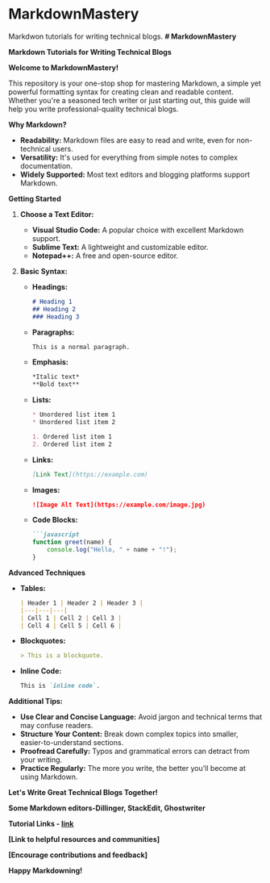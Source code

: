 # MarkdownMastery
Markdwon tutorials for writing technical blogs.
**# MarkdownMastery**

**Markdown Tutorials for Writing Technical Blogs**

**Welcome to MarkdownMastery!**

This repository is your one-stop shop for mastering Markdown, a simple yet powerful formatting syntax for creating clean and readable content. Whether you're a seasoned tech writer or just starting out, this guide will help you write professional-quality technical blogs.

**Why Markdown?**

* **Readability:** Markdown files are easy to read and write, even for non-technical users.
* **Versatility:** It's used for everything from simple notes to complex documentation.
* **Widely Supported:** Most text editors and blogging platforms support Markdown.

**Getting Started**

1. **Choose a Text Editor:**
   - **Visual Studio Code:** A popular choice with excellent Markdown support.
   - **Sublime Text:** A lightweight and customizable editor.
   - **Notepad++:** A free and open-source editor.

2. **Basic Syntax:**

   * **Headings:**
     ```markdown
     # Heading 1
     ## Heading 2
     ### Heading 3
     ```

   * **Paragraphs:**
     ```markdown
     This is a normal paragraph.
     ```

   * **Emphasis:**
     ```markdown
     *Italic text*
     **Bold text**
     ```

   * **Lists:**
     ```markdown
     * Unordered list item 1
     * Unordered list item 2
     
     1. Ordered list item 1
     2. Ordered list item 2
     ```

   * **Links:**
     ```markdown
     [Link Text](https://example.com)
     ```

   * **Images:**
     ```markdown
     ![Image Alt Text](https://example.com/image.jpg)
     ```

   * **Code Blocks:**
     ```markdown
     ```javascript
     function greet(name) {
         console.log("Hello, " + name + "!");
     }
     ```

**Advanced Techniques**

* **Tables:**
  ```markdown
  | Header 1 | Header 2 | Header 3 |
  |---|---|---|
  | Cell 1 | Cell 2 | Cell 3 |
  | Cell 4 | Cell 5 | Cell 6 |
  ```

* **Blockquotes:**
  ```markdown
  > This is a blockquote.
  ```

* **Inline Code:**
  ```markdown
  This is `inline code`.
  ```

**Additional Tips:**

* **Use Clear and Concise Language:** Avoid jargon and technical terms that may confuse readers.
* **Structure Your Content:** Break down complex topics into smaller, easier-to-understand sections.
* **Proofread Carefully:** Typos and grammatical errors can detract from your writing.
* **Practice Regularly:** The more you write, the better you'll become at using Markdown.

**Let's Write Great Technical Blogs Together!**

**Some Markdown editors-Dillinger, StackEdit, Ghostwriter**

**Tutorial Links - <a href="https://www.markdownguide.org/">link</a>**

**[Link to helpful resources and communities]**

**[Encourage contributions and feedback]**

**Happy Markdowning!**
